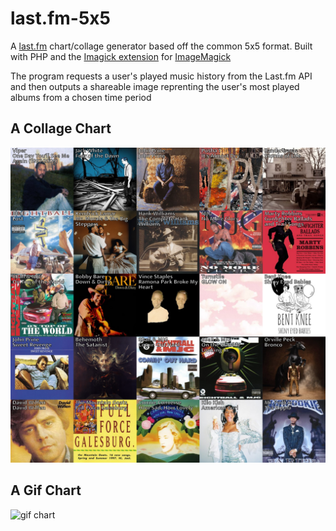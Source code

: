 # last.fm-5x5
A [last.fm](https://www.last.fm) chart/collage generator based off the common 5x5 format. Built with PHP and the [Imagick extension](https://github.com/Imagick/imagick) for [ImageMagick](https://imagemagick.org/index.php) 

The program requests a user's played music history from the Last.fm API and then outputs a shareable image reprenting the user's most played albums from a chosen time period

## A Collage Chart
![collage chart](readme-images/collage_chart.PNG)
## A Gif Chart
![gif chart](readme-images/gif_chart.GIF)
